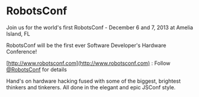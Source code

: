RobotsConf
==========


Join us for the world's first RobotsConf - December 6 and 7, 2013 at Amelia Island, FL

RobotsConf will be the first ever Software Developer's Hardware Conference!

[http://www.robotsconf.com](http://www.robotsconf.com) : Follow [@RobotsConf](https://twitter.com/robotsconf) for details

Hand's on hardware hacking fused with some of the biggest, brightest thinkers and tinkerers. All done in the elegant and epic JSConf style.


